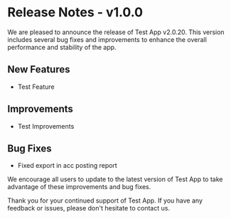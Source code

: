 # Release Notes -  v1.0.0

We are pleased to announce the release of Test App v2.0.20. This version includes several bug fixes and improvements to enhance the overall performance and stability of the app.

## New Features

- Test Feature

## Improvements

- Test Improvements

## Bug Fixes

- Fixed export in acc posting report


We encourage all users to update to the latest version of Test App to take advantage of these improvements and bug fixes.

Thank you for your continued support of Test App. If you have any feedback or issues, please don't hesitate to contact us.
